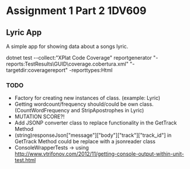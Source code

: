 # Assignment 1 Part 2 1DV609

## Lyric App

A simple app for showing data about a songs lyric.

dotnet test --collect:"XPlat Code Coverage"
reportgenerator "-reports:TestResults\GUID\coverage.cobertura.xml" "-targetdir:coveragereport" -reporttypes:Html

### TODO

- Factory for creating new instances of class. (example: Lyric)
- Getting wordcount/frequency should/could be own class. (CountWordFrequency and StripApostrophes in Lyric)
- MUTATION SCORE?!
- Add JSONP converter class to replace functionality in the GetTrack Method
- (string)responseJson["message"]["body"]["track"]["track_id"] in GetTrack Method could be replace with a jsonreader class
- ConsoleWrapperTests -> using http://www.vtrifonov.com/2012/11/getting-console-output-within-unit-test.html
